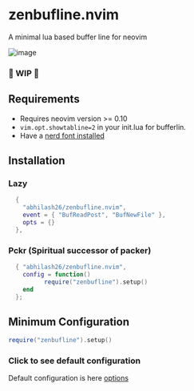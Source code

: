 # zenbufline.nvim
A minimal lua based buffer line for neovim

![image](https://github.com/abhilash26/zenbufline.nvim/assets/28080925/1c25e6b0-04c4-4e57-975f-db5abfbac495)


### 🚧 WIP 🚧

## Requirements
* Requires neovim version >= 0.10
* `vim.opt.showtabline=2` in your init.lua for bufferlin.
* Have a [nerd font installed](https://www.nerdfonts.com/font-downloads)

## Installation

### Lazy
```lua
  {
    "abhilash26/zenbufline.nvim",
    event = { "BufReadPost", "BufNewFile" },
    opts = {}
  },
```
### Pckr (Spiritual successor of packer)
```lua
  { "abhilash26/zenbufline.nvim",
    config = function()
          require("zenbufline").setup()
    end
  };
```
## Minimum Configuration
```lua
require("zenbufline").setup()
```
### Click to see default configuration
 Default configuration is here [options](https://github.com/abhilash26/zenbufline.nvim/blob/main/lua/zenbufline/default_options.lua)
